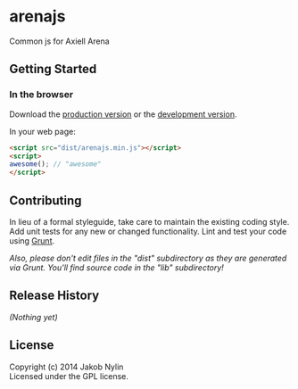 # arenajs

Common js for Axiell Arena

## Getting Started

### In the browser
Download the [production version][min] or the [development version][max].

[min]: https://raw.github.com/jaknyl1/arena/master/dist/arenajs.min.js
[max]: https://raw.github.com/jaknyl1/arena/master/dist/arenajs.js

In your web page:

```html
<script src="dist/arenajs.min.js"></script>
<script>
awesome(); // "awesome"
</script>
```

## Contributing
In lieu of a formal styleguide, take care to maintain the existing coding style. Add unit tests for any new or changed functionality. Lint and test your code using [Grunt](http://gruntjs.com/).

_Also, please don't edit files in the "dist" subdirectory as they are generated via Grunt. You'll find source code in the "lib" subdirectory!_

## Release History
_(Nothing yet)_

## License
Copyright (c) 2014 Jakob Nylin  
Licensed under the GPL license.
